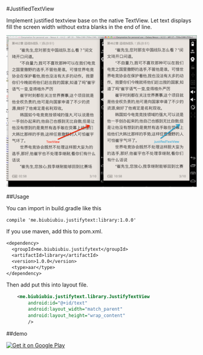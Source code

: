 
#JustifiedTextView

Implement justified textview base on the native TextView. Let text displays fill the screen width without extra blanks in the end of line. 

![截了个图](./screenshot2.png)

##Usage

You can import in build.gradle like this

    compile 'me.biubiubiu.justifytext:library:1.0.0'

If you use maven, add this to pom.xml.

    <dependency>
      <groupId>me.biubiubiu.justifytext</groupId>
      <artifactId>library</artifactId>
      <version>1.0.0</version>
      <type>aar</type>
    </dependency>

Then add put this into layout file.

```xml
    <me.biubiubiu.justifytext.library.JustifyTextView
        android:id="@+id/text"
        android:layout_width="match_parent"
        android:layout_height="wrap_content"
        />
```

##demo

<a href="https://play.google.com/store/apps/details?id=me.biubiubiu.justifytext">
  <img alt="Get it on Google Play"
       src="https://developer.android.com/images/brand/en_generic_rgb_wo_60.png" />
</a>


